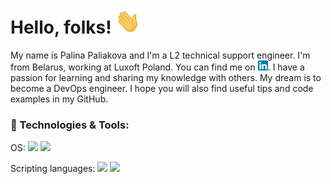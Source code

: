 <h1>Hello, folks! <img src="https://github.com/LinaPaliakova/LinaPaliakova/blob/main/wave.gif" width="40" height="40" /></h1>

<!-- Icons -->
My name is Palina Paliakova and I'm a L2 technical support engineer. I'm from Belarus, working at Luxoft Poland. You can find me  on [![LinkedIn][2.2]][2].
I have a passion for learning and sharing my knowledge with others. My dream is to become a DevOps engineer.  I hope you will also find useful tips and code examples in my GitHub.

<!-- Icons -->

[2.2]: https://github.com/LinaPaliakova/LinaPaliakova/blob/main/linkedin%20(1).png

<!-- Links to your social media accounts -->
[2]: https://www.linkedin.com/in/palina-paliakova/

<h3>🔧 Technologies & Tools:</h3>

OS:
![](https://img.shields.io/badge/OS-Linux-informational?style=flat&logo=<Linux>&logoColor=white&color=2bbc8a)
![](https://img.shields.io/badge/OS-Windows-informational?style=flat&logo=<Linux>&logoColor=white&color=2bbc8a)

Scripting languages:
![](https://img.shields.io/badge/Shell-Bash-informational?style=flat&logo=<Linux>&logoColor=white&color=2bbc8a)
![](https://img.shields.io/badge/Shell-Powershell-informational?style=flat&logo=<Linux>&logoColor=white&color=2bbc8a) 

